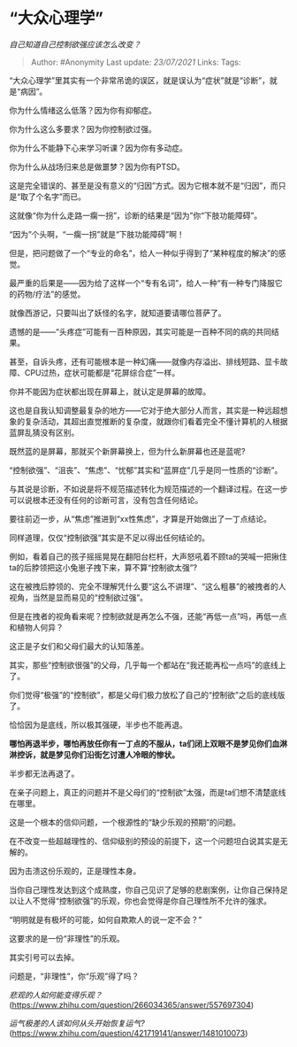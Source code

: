 # “大众心理学”
*自己知道自己控制欲强应该怎么改变？*

> Author: #Anonymity
Last update: *23/07/2021* 
Links:
Tags:   



“大众心理学”里其实有一个非常吊诡的误区，就是误认为“症状”就是“诊断”，就是“病因”。

你为什么情绪这么低落？因为你有抑郁症。

你为什么这么多要求？因为你控制欲过强。

你为什么不能静下心来学习听课？因为你有多动症。

你为什么从战场归来总是做噩梦？因为你有PTSD。

这是完全错误的、甚至是没有意义的“归因”方式。因为它根本就不是“归因”，而只是“取了个名字”而已。

这就像“你为什么走路一瘸一拐”，诊断的结果是“因为”你“下肢功能障碍”。

“因为”个头啊，“一瘸一拐”就是“下肢功能障碍”啊！

但是，把问题做了一个“专业的命名”，给人一种似乎得到了“某种程度的解决”的感觉。

最严重的后果是——因为给了这样一个“专有名词”，给人一种“有一种专门降服它的药物/疗法”的感觉。

就像西游记，只要叫出了妖怪的名字，就知道要请哪位菩萨了。

遗憾的是——“头疼症”可能有一百种原因，其实可能是一百种不同的病的共同结果。

甚至，自诉头疼，还有可能根本是一种幻痛——就像内存溢出、排线短路、显卡故障、CPU过热，症状可能都是“花屏综合症”一样。

你并不能因为症状都出现在屏幕上，就认定是屏幕的故障。

这也是自我认知调整最复杂的地方——它对于绝大部分人而言，其实是一种远超想象的复杂活动，其超出直觉推断的复杂度，就跟你们看着完全不懂计算机的人根据蓝屏乱猜没有区别。

既然蓝的是屏幕，那就买个新屏幕换上，但为什么新屏幕也还是蓝呢?

“控制欲强”、“沮丧”、“焦虑”、“忧郁”其实和“蓝屏症”几乎是同一性质的“诊断”。

与其说是诊断，不如说是将不规范描述转化为规范描述的一个翻译过程。在这一步可以说根本还没有任何的诊断可言，没有包含任何结论。

要往前迈一步，从“焦虑”推进到“xx性焦虑”，才算是开始做出了一丁点结论。

同样道理，仅仅“控制欲强”其实是不足以得出任何结论的。

例如，看着自己的孩子摇摇晃晃在翻阳台栏杆，大声怒吼着不顾ta的哭喊一把揪住ta的后脖领把这小兔崽子拽下来，算不算“控制欲太强”?

这在被拽后脖领的、完全不理解凭什么要“这么不讲理”、“这么粗暴”的被拽者的人视角，当然是显而易见的“控制欲过强”。

但是在拽者的视角看来呢？控制欲就是再怎么不强，还能“再低一点”吗，再低一点和植物人何异？

这正是子女们和父母们最大的认知落差。

其实，那些“控制欲很强”的父母，几乎每一个都站在“我还能再松一点吗”的底线上了。

你们觉得“极强”的“控制欲”，都是父母们极力放松了自己的“控制欲”之后的底线版了。

恰恰因为是底线，所以极其强硬，半步也不能再退。

**哪怕再退半步，哪怕再放任你有一丁点的不服从，ta们闭上双眼不是梦见你们血淋淋控诉，就是梦见你们沿街乞讨遭人冷眼的惨状。**

半步都无法再退了。

在亲子问题上，真正的问题并不是父母们的“控制欲”太强，而是ta们想不清楚底线在哪里。

这是一个根本的信仰问题，一个根源性的“缺少乐观的预期”的问题。

在不改变一些超越理性的、信仰级别的预设的前提下，这一个问题坦白说其实是无解的。

因为击溃这份乐观的，正是理性本身。

当你自己理性发达到这个成熟度，你自己见识了足够的悲剧案例，让你自己保持足以让人不觉得“控制欲强”的乐观，你也会觉得是你自己理性所不允许的强求。

“明明就是有极坏的可能，如何自欺欺人的说一定不会？”

这要求的是一份“非理性”的乐观。

其实引号可以去掉。

问题是，“非理性”，你“乐观”得了吗？

*悲观的人如何能变得乐观？*(https://www.zhihu.com/question/266034365/answer/557697304)  


*运气极差的人该如何从头开始恢复运气?*(https://www.zhihu.com/question/421719141/answer/1481010073)

